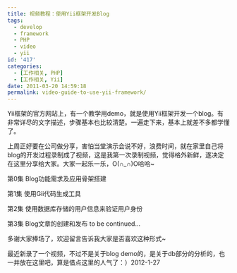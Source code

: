 ```yaml
---
title: 视频教程：使用Yii框架开发Blog
tags:
  - develop
  - framework
  - PHP
  - video
  - yii
id: '417'
categories:
  - [工作相关, PHP]
  - [工作相关, Yii]
date: 2011-03-20 14:59:18
permalink: video-guide-to-use-yii-framework/
---
```


Yii框架的官方网站上，有一个教学用demo，就是使用Yii框架开发一个blog。有非常详尽的文字描述，步骤基本也比较清楚。一遍走下来，基本上就差不多都学懂了。

上周正好要在公司做分享，害怕当堂演示会说不好，浪费时间，就在家里自己将blog的开发过程录制成了视频，这是我第一次录制视频，觉得格外新鲜，遂决定在这里分享给大家。大家一起乐一乐，O(∩_∩)O哈哈~
<!-- more -->
第0集 Blog功能需求及应用骨架搭建 

第1集 使用Gii代码生成工具

第2集 使用数据库存储的用户信息来验证用户身份 

第3集 Blog文章的创建和发布
to be continued...

多谢大家捧场了，欢迎留言告诉我大家是否喜欢这种形式~

最近新录了一个视频，不过不是关于blog demo的，是关于db部分的分析的，也一并放在这里吧，算是借点这里的人气了：）2012-1-27